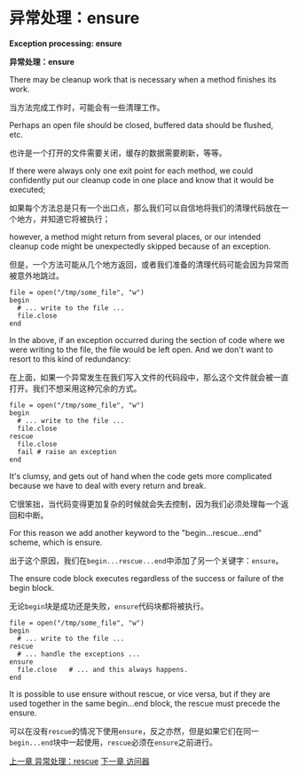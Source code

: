 # 异常处理：ensure
**Exception processing: ensure**

**异常处理：ensure**

There may be cleanup work that is necessary when a method finishes its work. 

当方法完成工作时，可能会有一些清理工作。

Perhaps an open file should be closed, buffered data should be flushed, etc. 

也许是一个打开的文件需要关闭，缓存的数据需要刷新，等等。

If there were always only one exit point for each method, we could confidently put our cleanup code in one place and know that it would be executed; 

如果每个方法总是只有一个出口点，那么我们可以自信地将我们的清理代码放在一个地方，并知道它将被执行；

however, a method might return from several places, or our intended cleanup code might be unexpectedly skipped because of an exception.

但是，一个方法可能从几个地方返回，或者我们准备的清理代码可能会因为异常而被意外地跳过。

```
file = open("/tmp/some_file", "w")
begin
  # ... write to the file ...
  file.close
end
```

In the above, if an exception occurred during the section of code where we were writing to the file, the file would be left open. And we don't want to resort to this kind of redundancy:

在上面，如果一个异常发生在我们写入文件的代码段中，那么这个文件就会被一直打开。我们不想采用这种冗余的方式。

```
file = open("/tmp/some_file", "w")
begin
  # ... write to the file ...
  file.close
rescue
  file.close
  fail # raise an exception
end
```

It's clumsy, and gets out of hand when the code gets more complicated because we have to deal with every return and break.

它很笨拙，当代码变得更加复杂的时候就会失去控制，因为我们必须处理每一个返回和中断。

For this reason we add another keyword to the "begin...rescue...end" scheme, which is ensure. 

出于这个原因，我们在`begin...rescue...end`中添加了另一个关键字：`ensure`。

The ensure code block executes regardless of the success or failure of the begin block.

无论`begin`块是成功还是失败，`ensure`代码块都将被执行。

```
file = open("/tmp/some_file", "w")
begin
  # ... write to the file ...
rescue
  # ... handle the exceptions ...
ensure
  file.close   # ... and this always happens.
end
```

It is possible to use ensure without rescue, or vice versa, but if they are used together in the same begin...end block, the rescue must precede the ensure.

可以在没有`rescue`的情况下使用`ensure`，反之亦然，但是如果它们在同一`begin...end`块中一起使用，`rescue`必须在`ensure`之前进行。

[上一章 异常处理：rescue](./rescue.md "Exception processing: rescue")
[下一章 访问器](./accessors.md "Accessors")